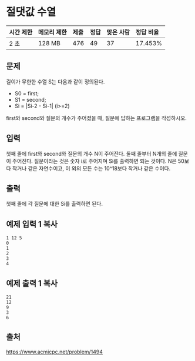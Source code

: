 # 절댓값 수열

| 시간 제한 | 메모리 제한 | 제출 | 정답 | 맞은 사람 | 정답 비율 |
| :-------- | :---------- | :--- | :--- | :-------- | :-------- |
| 2 초      | 128 MB      | 476  | 49   | 37        | 17.453%   |

## 문제

길이가 무한한 수열 S는 다음과 같이 정의된다.

- S0 = first;
- S1 = second;
- Si = |Si-2 - Si-1| (i>=2)

first와 second와 질문의 개수가 주어졌을 때, 질문에 답하는 프로그램을 작성하시오.

## 입력

첫째 줄에 first와 second와 질문의 개수 N이 주어진다. 둘째 줄부터 N개의 줄에 질문이 주어진다. 질문이라는 것은 숫자 i로 주어지며 Si를 출력하면 되는 것이다. N은 50보다 작거나 같은 자연수이고, 이 외의 모든 수는 10^18보다 작거나 같은 수이다.

## 출력

첫째 줄에 각 질문에 대한 Si를 출력하면 된다.

## 예제 입력 1 복사

```
1 12 5
0
1
2
3
4
```

## 예제 출력 1 복사

```
21
12
9
3
6
```

## 출처

https://www.acmicpc.net/problem/1494